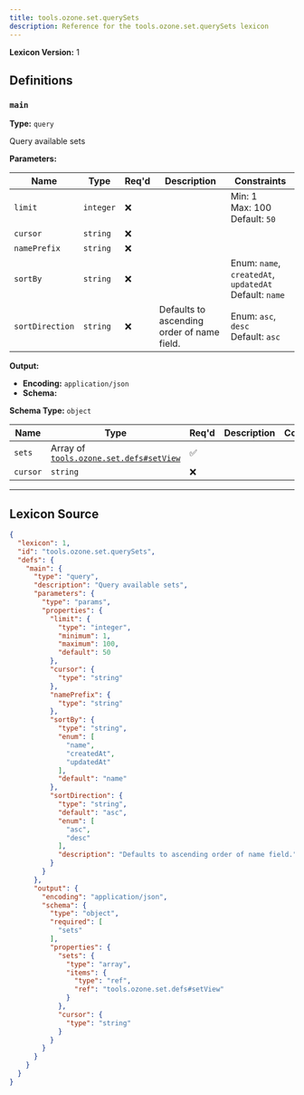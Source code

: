 ```yaml
---
title: tools.ozone.set.querySets
description: Reference for the tools.ozone.set.querySets lexicon
---
```

**Lexicon Version:** 1

## Definitions

<a name="main"></a>
### `main`

**Type:** `query`

Query available sets

**Parameters:**

| Name | Type | Req'd  | Description | Constraints |
|------|------|----------|-------------|-------------|
| `limit` | `integer` | ❌  |  | Min: 1<br/>Max: 100<br/>Default: `50` |
| `cursor` | `string` | ❌  |  |  |
| `namePrefix` | `string` | ❌  |  |  |
| `sortBy` | `string` | ❌  |  | Enum: `name`, `createdAt`, `updatedAt`<br/>Default: `name` |
| `sortDirection` | `string` | ❌  | Defaults to ascending order of name field. | Enum: `asc`, `desc`<br/>Default: `asc` |
**Output:**

- **Encoding:** `application/json`
- **Schema:**

**Schema Type:** `object`

| Name | Type | Req'd  | Description | Constraints |
|------|------|----------|-------------|-------------|
| `sets` | Array of [`tools.ozone.set.defs#setView`](/tools/ozone/set/defs#setView) | ✅  |  |  |
| `cursor` | `string` | ❌  |  |  |

---

## Lexicon Source
```json
{
  "lexicon": 1,
  "id": "tools.ozone.set.querySets",
  "defs": {
    "main": {
      "type": "query",
      "description": "Query available sets",
      "parameters": {
        "type": "params",
        "properties": {
          "limit": {
            "type": "integer",
            "minimum": 1,
            "maximum": 100,
            "default": 50
          },
          "cursor": {
            "type": "string"
          },
          "namePrefix": {
            "type": "string"
          },
          "sortBy": {
            "type": "string",
            "enum": [
              "name",
              "createdAt",
              "updatedAt"
            ],
            "default": "name"
          },
          "sortDirection": {
            "type": "string",
            "default": "asc",
            "enum": [
              "asc",
              "desc"
            ],
            "description": "Defaults to ascending order of name field."
          }
        }
      },
      "output": {
        "encoding": "application/json",
        "schema": {
          "type": "object",
          "required": [
            "sets"
          ],
          "properties": {
            "sets": {
              "type": "array",
              "items": {
                "type": "ref",
                "ref": "tools.ozone.set.defs#setView"
              }
            },
            "cursor": {
              "type": "string"
            }
          }
        }
      }
    }
  }
}
```
